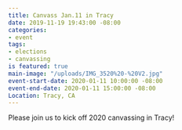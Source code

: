 ```yaml
---
title: Canvass Jan.11 in Tracy
date: 2019-11-19 19:43:00 -08:00
categories:
- event
tags:
- elections
- canvassing
is featured: true
main-image: "/uploads/IMG_3520%20-%20V2.jpg"
event-start-date: 2020-01-11 10:00:00 -08:00
event-end-date: 2020-01-11 15:00:00 -08:00
Location: Tracy, CA
---
```


Please join us to kick off 2020 canvassing in Tracy!  